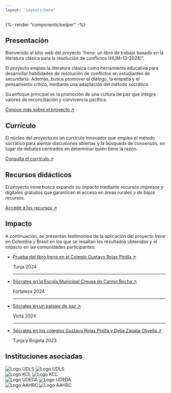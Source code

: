 ```yaml
---
layout: "layouts/base"
---
```


<section class="home-section carousel">
    {%- render "components/swiper" -%}
</section>
<section class="home-section hero">
    <div class="hero-content">
        <h1 class="visually-hidden">Presentación</h1>
        <div class="hero-copy">
            <p>Bienvenido al sitio web del proyecto “<em>Irene</em>: un libro de trabajo basado en la literatura clásica para la resolución de conflictos (HUM-13-2024)”.</p>
            <p>El proyecto emplea la literatura clásica como herramienta educativa para desarrollar habilidades de resolución de conflictos en estudiantes de secundaria. Además, busca promover el diálogo, la empatía y el pensamiento crítico, mediante una adaptación del método socrático.</p>
            <p>Su enfoque principal es la promoción de una cultura de paz que integra valores de reconciliación y convivencia pacífica.</p>
            <a href="/acerca-de/introduccion" class="section-link">
                Conoce más sobre el proyecto
                <span>&#8599;</span>
            </a>
        </div>
    </div>
</section>
<section class="home-section two-grid">
    <div class="flex-end">
        <h2>Currículo</h2>
        <p>El núcleo del proyecto es un currículo innovador que emplea el método socrático para alentar discusiones abiertas y la búsqueda de consensos, en lugar de debates centrados en determinar quién tiene la razón.</p>
        <a href="/curriculo" class="section-link">
        Consulta el currículo
        <span>&#8599;</span>
        </a>
    </div>
    <div class="flex-end">
        <h2>Recursos didácticos</h2>
        <p>El proyecto Irene busca expandir su impacto mediante recursos impresos y digitales gratuitos que garanticen el acceso en áreas rurales y de bajos recursos.</p>
        <a href="/recursos-didacticos/guia-socratica/es/" class="section-link">
        Accede a los recursos
        <span>&#8599;</span>
        </a>
    </div>
</section>

<section class="home-section testimonials">
    <h2>Impacto</h2>
    <p>A continuación, se presentan testimonios de la aplicación del proyecto <em>Irene</em> en Colombia y Brasil en los que se resaltan los resultados obtenidos y el impacto en las comunidades participantes:</p>
    <ul class="testimonials-list">
        <li class="testimonial">
            <p>
                <a class="testimonial-link" href="/impacto/tunja-2024/">
                    Prueba del libro Irene en el Colegio Gustavo Rojas Pinilla
                    <span>&#8599;</span>
                </a>
            </p>
            <span class="city">Tunja</span>
            <span class="year">2024</span>
        </li>
        <hr class="solid">
        <li class="testimonial">
            <p>
                <a class="testimonial-link" href="/impacto/fortaleza-2024/">
                    Sócrates en la Escola Municipal Creusa do Carmo Rocha
                    <span>&#8599;</span>
                </a>
            </p>
            <span class="city">Fortaleza</span>
            <span class="year">2024</span>
        </li>
        <hr class="solid">
        <li class="testimonial">
            <p>
                <a class="testimonial-link" href="/impacto/viota-2024/">
                    Sócrates en un paisaje de paz
                    <span>&#8599;</span>
                </a>
            </p>
            <span class="city">Viotá</span>
            <span class="year">2024</span>
        </li>
        <hr class="solid">
        <li class="testimonial">
            <p>
                <a class="testimonial-link" href="/impacto/tunja-bogota-2023/">
                    Sócrates en los colegios Gustavo Rojas Pinilla y Delia Zapata Olivella
                    <span>&#8599;</span>
            </a>
            </p>
            <span class="city">Tunja y Bogotá</span>
            <span class="year">2023</span>
        </li>
    </ul>
</section>
<section class="home-section institutions">
    <h2>Instituciones asociadas</h2>
    <!-- <p>Laboris veniam veniam ut aute ea laborum enim voluptate.</p> -->
    <div class="logos">
    <!-- Logo UDLS -->
        <div class="logo-wrapper">
            <img class="logo-light" src="/img/inicio/logos/udls-g.svg" alt="Logo UDLS">
            <img class="logo-dark" src="/img/inicio/logos/udls-g-i.svg" alt="Logo UDLS">
        </div>
        <!-- Logo KCL -->
        <div class="logo-wrapper">
            <img class="logo-light" src="/img/inicio/logos/kcl-g.svg" alt="Logo KCL">
            <img class="logo-dark" src="/img/inicio/logos/kcl-g-i.svg" alt="Logo KCL">
        </div>
        <!-- Logo UDEDA -->
        <div class="logo-wrapper">
            <img class="logo-light" src="/img/inicio/logos/udeda-g.svg" alt="Logo UDEDA">
            <img class="logo-dark" src="/img/inicio/logos/udeda-g-i.svg" alt="Logo UDEDA">
        </div>
        <!-- Logo AAHRC -->
        <div class="logo-wrapper">
            <img class="logo-light" src="/img/inicio/logos/aahrc-g.svg" alt="Logo AAHRC">
            <img class="logo-dark" src="/img/inicio/logos/aahrc-g-i.svg" alt="Logo AAHRC">
        </div>
    </div>
</section>
